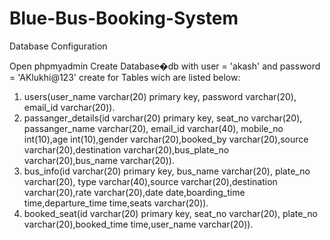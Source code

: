 # Blue-Bus-Booking-System

Database Configuration

Open phpmyadmin
Create Database�db with user = 'akash' and password = 'AKlukhi@123'
create for Tables wich are listed below:
  1) users(user_name varchar(20) primary key, password varchar(20), email_id varchar(20)).
  2) passanger_details(id varchar(20) primary key, seat_no varchar(20), passanger_name varchar(20), email_id varchar(40), mobile_no int(10),age int(10),gender varchar(20),booked_by varchar(20),source varchar(20),destination varchar(20),bus_plate_no varchar(20),bus_name varchar(20)).
  3) bus_info(id varchar(20) primary key, bus_name varchar(20), plate_no varchar(20), type varchar(40),source varchar(20),destination varchar(20),rate varchar(20),date date,boarding_time time,departure_time time,seats varchar(20)).
  4) booked_seat(id varchar(20) primary key, seat_no varchar(20), plate_no varchar(20),booked_time time,user_name varchar(20)).


